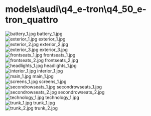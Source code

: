 <h1>models\audi\q4_e-tron\q4_50_e-tron_quattro</h1>
<div class="container text-center">
<div class="row">
<div class="col col-lg-2 col-6">
<img src="https://media.evkx.net/multimedia/models/audi/q4_e-tron/q4_50_e-tron_quattro/battery_1_xst.jpg" class="img-thumbnail" alt="battery_1.jpg">
battery_1.jpg
</div>
<div class="col col-lg-2 col-6">
<img src="https://media.evkx.net/multimedia/models/audi/q4_e-tron/q4_50_e-tron_quattro/exterior_1_xst.jpg" class="img-thumbnail" alt="exterior_1.jpg">
exterior_1.jpg
</div>
<div class="col col-lg-2 col-6">
<img src="https://media.evkx.net/multimedia/models/audi/q4_e-tron/q4_50_e-tron_quattro/exterior_2_xst.jpg" class="img-thumbnail" alt="exterior_2.jpg">
exterior_2.jpg
</div>
<div class="col col-lg-2 col-6">
<img src="https://media.evkx.net/multimedia/models/audi/q4_e-tron/q4_50_e-tron_quattro/exterior_3_xst.jpg" class="img-thumbnail" alt="exterior_3.jpg">
exterior_3.jpg
</div>
<div class="col col-lg-2 col-6">
<img src="https://media.evkx.net/multimedia/models/audi/q4_e-tron/q4_50_e-tron_quattro/frontseats_1_xst.jpg" class="img-thumbnail" alt="frontseats_1.jpg">
frontseats_1.jpg
</div>
<div class="col col-lg-2 col-6">
<img src="https://media.evkx.net/multimedia/models/audi/q4_e-tron/q4_50_e-tron_quattro/frontseats_2_xst.jpg" class="img-thumbnail" alt="frontseats_2.jpg">
frontseats_2.jpg
</div>
<div class="col col-lg-2 col-6">
<img src="https://media.evkx.net/multimedia/models/audi/q4_e-tron/q4_50_e-tron_quattro/headlights_1_xst.jpg" class="img-thumbnail" alt="headlights_1.jpg">
headlights_1.jpg
</div>
<div class="col col-lg-2 col-6">
<img src="https://media.evkx.net/multimedia/models/audi/q4_e-tron/q4_50_e-tron_quattro/interior_1_xst.jpg" class="img-thumbnail" alt="interior_1.jpg">
interior_1.jpg
</div>
<div class="col col-lg-2 col-6">
<img src="https://media.evkx.net/multimedia/models/audi/q4_e-tron/q4_50_e-tron_quattro/main_1_xst.jpg" class="img-thumbnail" alt="main_1.jpg">
main_1.jpg
</div>
<div class="col col-lg-2 col-6">
<img src="https://media.evkx.net/multimedia/models/audi/q4_e-tron/q4_50_e-tron_quattro/screens_1_xst.jpg" class="img-thumbnail" alt="screens_1.jpg">
screens_1.jpg
</div>
<div class="col col-lg-2 col-6">
<img src="https://media.evkx.net/multimedia/models/audi/q4_e-tron/q4_50_e-tron_quattro/secondrowseats_1_xst.jpg" class="img-thumbnail" alt="secondrowseats_1.jpg">
secondrowseats_1.jpg
</div>
<div class="col col-lg-2 col-6">
<img src="https://media.evkx.net/multimedia/models/audi/q4_e-tron/q4_50_e-tron_quattro/secondrowseats_2_xst.jpg" class="img-thumbnail" alt="secondrowseats_2.jpg">
secondrowseats_2.jpg
</div>
<div class="col col-lg-2 col-6">
<img src="https://media.evkx.net/multimedia/models/audi/q4_e-tron/q4_50_e-tron_quattro/technology_1_xst.jpg" class="img-thumbnail" alt="technology_1.jpg">
technology_1.jpg
</div>
<div class="col col-lg-2 col-6">
<img src="https://media.evkx.net/multimedia/models/audi/q4_e-tron/q4_50_e-tron_quattro/trunk_1_xst.jpg" class="img-thumbnail" alt="trunk_1.jpg">
trunk_1.jpg
</div>
<div class="col col-lg-2 col-6">
<img src="https://media.evkx.net/multimedia/models/audi/q4_e-tron/q4_50_e-tron_quattro/trunk_2_xst.jpg" class="img-thumbnail" alt="trunk_2.jpg">
trunk_2.jpg
</div>
</div>
</div>
